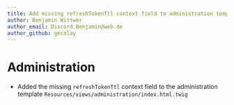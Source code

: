 ```yaml
---
title: Add missing refreshTokenTtl context field to administration template
author: Benjamin Wittwer
author_email: Discord.Benjamin@web.de
author_github: gecolay
---
```

# Administration
* Added the missing `refreshTokenTtl` context field to the administration template `Resources/views/administration/index.html.twig`

